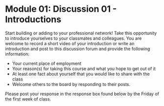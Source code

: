 # Module 01: Discussion 01 - Introductions

Start building or adding to your professional network! Take this opportunity to introduce yourselves to your classmates and colleagues. You are welcome to record a short video of your introduction or write an introduction and post to this discussion forum and provide the following information:

- Your current place of employment
- Your reason(s) for taking this course and what you hope to get out of it
- At least one fact about yourself that you would like to share with the class
- Welcome others to the board by responding to their posts.
 

Please post your response in the response box found below by the Friday of the first week of class.
